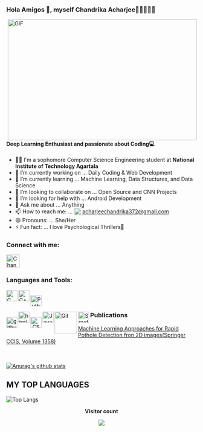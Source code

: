 
### Hola Amigos 👋, myself Chandrika Acharjee:seedling::seedling::seedling::seedling::seedling:
<img align="right" alt="GIF" src="https://1.bp.blogspot.com/-EMhCASiHMO0/X-7wsUSjUcI/AAAAAAAAAWg/gGAouWNdXHgS2M7awq7Mn0j7rkn25O4igCLcBGAsYHQ/s400/Informatics-Life-66743.gif" width="500" height="320" />


#### Deep Learning Enthusiast and passionate about Coding:computer:
 
- :woman_student: I'm a sophomore Computer Science Engineering student at <b>National Institute of Technology Agartala</b>
- 🔭 I’m currently working on ... Daily Coding & Web Development
- 🌱 I’m currently learning ... Machine Learning, Data Structures, and Data Science
- 👯 I’m looking to collaborate on ... Open Source and CNN Projects
- 🤔 I’m looking for help with ... Android Development
- 💬 Ask me about ... Anything
- 📫 How to reach me: ... <a href="#"><img align="center" alt="Chandrika372 | Mail" width="22px" src="https://1.bp.blogspot.com/-C4uAef4pGp8/X-706UYbztI/AAAAAAAAAW4/9edeaPdo42wRy3C_GHWlnZQbhSnH4TXYgCLcBGAsYHQ/s128/apple-mail.png"/>acharjeechandrika372@gmail.com</a>
- 😄 Pronouns: ... She/Her
- ⚡ Fun fact: ... I love Psychological Thrillers:mag_right:

### Connect with me:
<a href="https://www.linkedin.com/in/chandrika-acharjee-2563a41ab">
<img align="left" alt="Chandrika372 | Linkedin" width="35px" src="https://1.bp.blogspot.com/-iYuS1nl62ko/X-7x2ABOIYI/AAAAAAAAAWo/N9zLQslrh1AOeQ1X8b6waBt5IfXoP4iQQCLcBGAsYHQ/s200/linkedin.png"/>
</a>
<br></br>

### Languages and Tools:
<img align="left" alt="C language" width="29px" src="https://1.bp.blogspot.com/--md5WEYkSOw/X-77ELvlv_I/AAAAAAAAAXQ/-V6xJuT_w4gqmwMXuk7OYH6CKYDpiic4wCLcBGAsYHQ/s96/c-programming.png" />
<img align="left" alt="C++" width="29px" src="https://1.bp.blogspot.com/-2rnTjThn9hQ/X-77uILLRsI/AAAAAAAAAXY/Kx9qrOBa15YwSZ-T3R1ZHlRxEPYnRfLFwCLcBGAsYHQ/s100/c-plus-plus-logo.png" />
<img align="left" alt="Python" width="29px" src="https://1.bp.blogspot.com/-C31QAEe8sG4/X-79x_XyvYI/AAAAAAAAAXk/K2LUVxeUnjorLcNAnjA9Ro-WSsP-X3oOQCLcBGAsYHQ/s96/python.png" style="display: block; padding: 1em 0; text-align: center;"/>
<img align="left" alt="github" width="29px" src="https://1.bp.blogspot.com/-dTN0RtMKEgw/X-730dEbkKI/AAAAAAAAAXE/zEUabbgwqB4n3Ji-B-w1rpk-e4UgNNziACLcBGAsYHQ/s96/github.png" style="display: block; padding: 1em 0; text-align: center; clear: left; float: left"/>
<img align="left" alt="html5" width="29px" src="https://1.bp.blogspot.com/-0Y8s4v-VUYM/X-8BCbito1I/AAAAAAAAAYE/VL_djR_ALwoT_N8-qsPpSUf6cv9SMaVJgCLcBGAsYHQ/s100/html-5.png"/>
<img align="left" alt="CSS" width="29px" src="https://1.bp.blogspot.com/-s67RbNuau_o/X-7-gZCIx5I/AAAAAAAAAXs/qm43R-mOCAsZK-nD-BoTcjZMGPll5dL1gCLcBGAsYHQ/s96/css3.png" style="display: block; padding: 1em 0; text-align: center;"/>
<img align="left" alt="JavaScript" width="29px" src="https://1.bp.blogspot.com/-uZ_R3aCDCCc/X-8HMOZIRtI/AAAAAAAAAYo/iaTFojnoa5IzAVAtQs3rio_eMqxg3jC1gCLcBGAsYHQ/s96/javascript.png"/>
<img align="left" alt="Git" width="59px" src="https://1.bp.blogspot.com/-DgHDNPZno7E/X-8CtadhFrI/AAAAAAAAAYQ/njNbMHVU8hkDhbdqPGPQwuyGtsbFkAHNACLcBGAsYHQ/s588/git.png"/>
<img align="left" alt="Spyder" width="29px" src="https://1.bp.blogspot.com/-_sKIQ6vSfhU/X-8HsMZsV3I/AAAAAAAAAYw/rDYcUOZXlpUZn-bd2Sg5-Q19BxUh68RMgCLcBGAsYHQ/s96/spyder-ide.png"/>

<br></br>
### Publications
<a href="https://link.springer.com/chapter/10.1007/978-3-030-66763-4_10">Machine Learning Approaches for Rapid Pothole Detection fron 2D images(Springer CCIS, Volume 1358)</a>

<br></br>
[![Anurag's github stats](https://github-readme-stats.vercel.app/api?username=Chandrika372)](https://github.com/anuraghazra/github-readme-stats)

## MY TOP LANGUAGES
![Top Langs](https://github-readme-stats.vercel.app/api/top-langs/?username=Chandrika372&theme=radical&title_color=BE2DE2&text_color=fff)
<p align="center"><b>Visitor count</b></p>
<p align="center">
 <img src="https://profile-counter.glitch.me/Chandrika372/count.svg" />
</p> 

